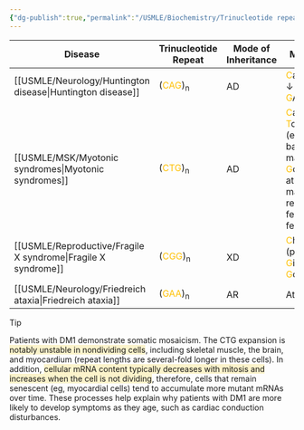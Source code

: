```yaml
---
{"dg-publish":true,"permalink":"/USMLE/Biochemistry/Trinucleotide repeat expansion diseases/","tags":["t1"]}
---
```


| Disease                | Trinucleotide Repeat                           | Mode of Inheritance | Mnemonic                                                                                                                                                                                  |
| ---------------------- | ---------------------------------------------- | ------------------- | ----------------------------------------------------------------------------------------------------------------------------------------------------------------------------------------- |
| [[USMLE/Neurology/Huntington disease\|Huntington disease]] | (<font color="#ffc000">CAG</font>)<sub>n</sub> | AD                  | <font color="#ffc000">C</font>audate has ↓ <font color="#ffc000">A</font>Ch and <font color="#ffc000">G</font>ABA                                                                         |
| [[USMLE/MSK/Myotonic syndromes\|Myotonic syndromes]] | (<font color="#ffc000">CTG</font>)<sub>n</sub> | AD                  | <font color="#ffc000">C</font>ataracts, <font color="#ffc000">T</font>oupee (early balding in males), <font color="#ffc000">G</font>onadal atrophy in males, reduced fertility in females |
| [[USMLE/Reproductive/Fragile X syndrome\|Fragile X syndrome]] | (<font color="#ffc000">CGG</font>)<sub>n</sub> | XD                  | <font color="#ffc000">C</font>hin (protruding), <font color="#ffc000">G</font>iant <font color="#ffc000">G</font>onads                                                                    |
| [[USMLE/Neurology/Friedreich ataxia\|Friedreich ataxia]]  | (<font color="#ffc000">GAA</font>)<sub>n</sub> | AR                  | Ataxic <font color="#ffc000">GAA</font>it                                                                                                                                                 |

>[!tip] 
>Patients with DM1 demonstrate somatic mosaicism.  The CTG expansion is <span style="background:rgba(240, 200, 0, 0.2)">notably unstable in nondividing cells</span>, including skeletal muscle, the brain, and myocardium (repeat lengths are several-fold longer in these cells).  In addition, <span style="background:rgba(240, 200, 0, 0.2)">cellular mRNA content typically decreases with mitosis and increases when the cell is not dividing</span>, therefore, cells that remain senescent (eg, myocardial cells) tend to accumulate more mutant mRNAs over time.  These processes help explain why patients with DM1 are more likely to develop symptoms as they age, such as cardiac conduction disturbances.
